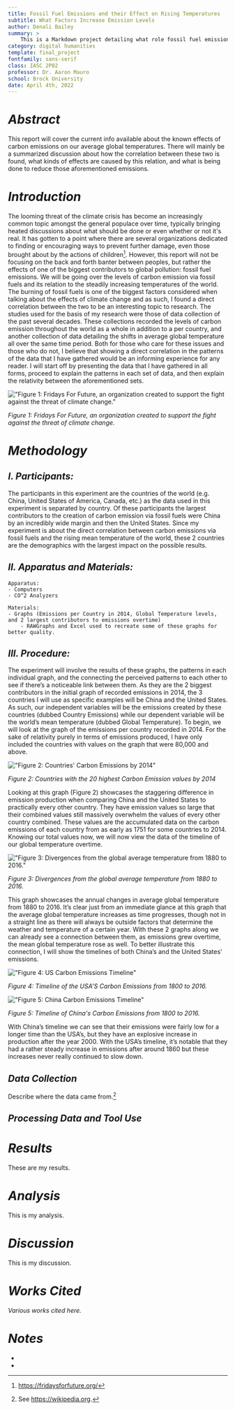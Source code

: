 ```yaml
---
title: Fossil Fuel Emissions and their Effect on Rising Temperatures
subtitle: What Factors Increase Emission Levels
author: Denali Bailey
summary: > 
    This is a Markdown project detailing what role fossil fuel emissions play in the slowly rising temperatures of the world.
category: digital humanities
template: final_project
fontfamily: sans-serif
class: IASC 2P02
professor: Dr. Aaron Mauro
school: Brock University
date: April 4th, 2022
---
```

# ***Abstract***

This report will cover the current info available about the known effects of carbon emissions on our average global temperatures. There will mainly be a summarized discussion about how the correlation between these two is found, what kinds of effects are caused by this relation, and what is being done to reduce those aforementioned emissions.

# ***Introduction***

The looming threat of the climate crisis has become an increasingly common topic amongst the general populace over time, typically bringing heated discussions about what should be done or even whether or not it's real. It has gotten to a point where there are several organizations dedicated to finding or encouraging ways to prevent further damage, even those brought about by the actions of children[^1]. However, this report will not be focusing on the back and forth banter between peoples, but rather the effects of one of the biggest contributors to global pollution: fossil fuel emissions. We will be going over the levels of carbon emission via fossil fuels and its relation to the steadily increasing temperatures of the world. The burning of fossil fuels is one of the biggest factors considered when talking about the effects of climate change and as such, I found a direct correlation between the two to be an interesting topic to research. The studies used for the basis of my research were those of data collection of the past several decades. These collections recorded the levels of carbon emission throughout the world as a whole in addition to a per country, and another collection of data detailing the shifts in average global temperature all over the same time period. Both for those who care for these issues and those who do not, I believe that showing a direct correlation in the patterns of the data that I have gathered would be an informing experience for any reader. I will start off by presenting the data that I have gathered in all forms, proceed to explain the patterns in each set of data, and then explain the relativity between the aforementioned sets. 

!["Figure 1: Fridays For Future, an organization created to support the fight against the threat of climate change."](./FridaysForFuture.jpg)

*Figure 1: Fridays For Future, an organization created to support the fight against the threat of climate change.*

# ***Methodology***

## ***I. 	Participants:***
The participants in this experiment are the countries of the world (e.g. China, United States of America, Canada, etc.) as the data used in this experiment is separated by country. Of these participants the largest contributors to the creation of carbon emission via fossil fuels were China by an incredibly wide margin and then the United States. Since my experiment is about the direct correlation between carbon emissions via fossil fuels and the rising mean temperature of the world, these 2 countries are the demographics with the largest impact on the possible results.

## ***II. 	Apparatus and Materials:***
    Apparatus:
    - Computers
    - CO^2 Analyzers
    
    Materials:
    - Graphs (Emissions per Country in 2014, Global Temperature levels, and 2 largest contributors to emissions overtime)
	    - RAWGraphs and Excel used to recreate some of these graphs for better quality.

## ***III. Procedure:***

The experiment will involve the results of these graphs, the patterns in each individual graph, and the connecting the perceived patterns to each other to see if there’s a noticeable link between them. As they are the 2 biggest contributors in the initial graph of recorded emissions in 2014, the 3 countries I will use as specific examples will be China and the United States. As such, our independent variables will be the emissions created by these countries (dubbed Country Emissions) while our dependent variable will be the world’s mean temperature (dubbed Global Temperature). To begin, we will look at the graph of the emissions per country recorded in 2014. For the sake of relativity purely in terms of emissions produced, I have only included the countries with values on the graph that were 80,000 and above. 

!["Figure 2: Countries' Carbon Emissions by 2014"](./Country_Emissions_2014(Remade).png)

*Figure 2: Countries with the 20 highest Carbon Emission values by 2014*

Looking at this graph (Figure 2) showcases the staggering difference in emission production when comparing China and the United States to practically every other country. They have emission values so large that their combined values still massively overwhelm the values of every other country combined. These values are the accumulated data on the carbon emissions of each country from as early as 1751 for some countries to 2014. Knowing our total values now, we will now view the data of the timeline of our global temperature overtime.

!["Figure 3: Divergences from the global average temperature from 1880 to 2016."](./Average_Temperature.png)

*Figure 3: Divergences from the global average temperature from 1880 to 2016.*

This graph showcases the annual changes in average global temperature from 1880 to 2016. It’s clear just from an immediate glance at this graph that the average global temperature increases as time progresses, though not in a straight line as there will always be outside factors that determine the weather and temperature of a certain year. With these 2 graphs along we can already see a connection between them, as emissions grew overtime, the mean global temperature rose as well. To better illustrate this connection, I will show the timelines of both China’s and the United States’ emissions. 

!["Figure 4: US Carbon Emissions Timeline"](./US_Emission_Timeline.png)

*Figure 4: Timeline of the USA'S Carbon Emissions from 1800 to 2016.*

!["Figure 5: China Carbon Emissions Timeline"](./China_Emission_Timeline.png)

*Figure 5: Timeline of China's Carbon Emissions from 1800 to 2016.*

With China’s timeline we can see that their emissions were fairly low for a longer time than the USA’s, but they have an explosive increase in production after the year 2000. With the USA’s timeline, it’s notable that they had a rather steady increase in emissions after around 1860 but these increases never really continued to slow down.


## ***Data Collection***

Describe where the data came from.[^fn1]

## ***Processing Data and Tool Use***



# ***Results***

These are my results.

# ***Analysis***

This is my analysis.

# ***Discussion***

This is my discussion.

# ***Works Cited***

*Various works cited here.*



# ***Notes***

* [^fn1]: See https://wikipedia.org.
* [^1]: https://fridaysforfuture.org/